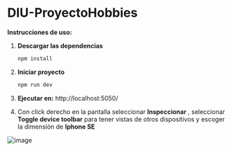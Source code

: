 # DIU-ProyectoHobbies

**Instrucciones de uso:**
1. **Descargar las dependencias**
   ```bash
   npm install
2. **Iniciar proyecto**
   ```bash
   npm run dev
3. **Ejecutar en:** http://localhost:5050/

4. Con click derecho en la pantalla seleccionar **Inspeccionar** , seleccionar **Toggle device toolbar** para tener vistas de otros dispositivos y escoger la dimensión de **Iphone SE**

   

  ![image](https://github.com/user-attachments/assets/8c8cb64d-f566-4905-a01d-f9477cf6634e)
